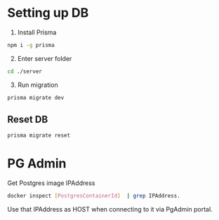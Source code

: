 # Setting up DB

1. Install Prisma

```sh
npm i -g prisma
```

2. Enter server folder

```sh
cd ./server
```

3. Run migration

```sh
prisma migrate dev
```

## Reset DB

```sh
prisma migrate reset
```

# PG Admin

Get Postgres image IPAddress

```sh
docker inspect [PostgresContainerId]  | grep IPAddress.
```

Use that IPAddress as HOST when connecting to it via PgAdmin portal.
